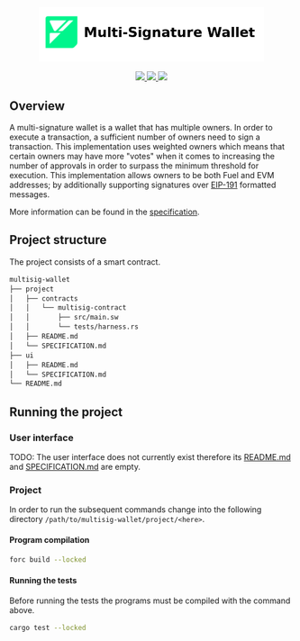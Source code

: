 <p align="center">
    <picture>
        <source media="(prefers-color-scheme: dark)" srcset=".docs/multi-signature-logo-dark-theme.png">
        <img alt="multisig logo" width="400px" src=".docs/multi-signature-logo-light-theme.png">
    </picture>
</p>

<p align="center">
    <a href="https://crates.io/crates/forc/0.49.1" alt="forc">
        <img src="https://img.shields.io/badge/forc-v0.49.1-orange" />
    </a>
    <a href="https://crates.io/crates/fuel-core/0.22.0" alt="fuel-core">
        <img src="https://img.shields.io/badge/fuel--core-v0.22.0-yellow" />
    </a>
    <a href="https://crates.io/crates/fuels/0.53.0" alt="forc">
        <img src="https://img.shields.io/badge/fuels-v0.53.0-blue" />
    </a>
</p>

## Overview

A multi-signature wallet is a wallet that has multiple owners. In order to execute a transaction, a sufficient number of owners need to sign a transaction. This implementation uses weighted owners which means that certain owners may have more "votes" when it comes to increasing the number of approvals in order to surpass the minimum threshold for execution. This implementation allows owners to be both Fuel and EVM addresses; by additionally supporting signatures over [EIP-191](https://eips.ethereum.org/EIPS/eip-191) formatted messages.

More information can be found in the [specification](./project/SPECIFICATION.md).

## Project structure

The project consists of a smart contract.

<!--Only show most important files e.g. script to run, build etc.-->

```sh
multisig-wallet
├── project
│   ├── contracts
│   │   └── multisig-contract
│   │       ├── src/main.sw
│   │       └── tests/harness.rs
│   ├── README.md
│   └── SPECIFICATION.md
├── ui
│   ├── README.md
│   └── SPECIFICATION.md
└── README.md
```

## Running the project

### User interface

TODO: The user interface does not currently exist therefore its [README.md](ui/README.md) and [SPECIFICATION.md](ui/SPECIFICATION.md) are empty.

### Project

In order to run the subsequent commands change into the following directory `/path/to/multisig-wallet/project/<here>`.

#### Program compilation

```bash
forc build --locked
```

#### Running the tests

Before running the tests the programs must be compiled with the command above.

```bash
cargo test --locked
```
